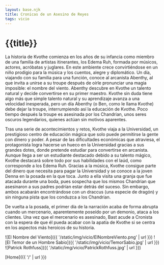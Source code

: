 ```yaml
---
layout: base.njk
title: Cronicas de un Asesino de Reyes
tags: vicio
---
```


# {{title}}

La historia de Kvothe comienza en los años de su infancia como miembro de una familia de artistas itinerantes, los Edema Ruh, formada por músicos, actores, acróbatas y juglares. En este ambiente crece convirtiéndose en un niño prodigio para la música y los cuentos, alegre y diplomático. Un día, viajando con su familia para una función, conoce al arcanista Abenthy, al que invita a unirse a su troupe después de oírle pronunciar una magia imposible: el nombre del viento. Abenthy descubre en Kvothe un talento natural y decide convertirse en su primer maestro. Kvothe sin duda tiene algo más que simple talento natural y su aprendizaje avanza a una velocidad inesperada, pero un día Abenthy (o Ben, como le llama Kvothe) debe dejar la troupe, interrumpiendo así la educación de Kvothe. Poco tiempo después la troupe es asesinada por los Chandrian, unos seres oscuros legendarios, quienes actúan sin motivos aparentes.

Tras una serie de acontecimientos y retos, Kvothe viaja a la Universidad, un prestigioso centro de educación mágica que solo puede permitirse la gente con dinero y poder. A pesar de las dificultades económicas que atraviesa, el protagonista logra hacerse un hueco en la Universidad gracias a sus grandes dotes, donde pretende estudiar para convertirse en arcanista. Aunque llega a ser un estudiante destacado debido a su talento mágico, Kvothe destacará sobre todo por sus habilidades con el laúd, como corresponde a los Edema Ruh. Gracias a la música, Kvothe consigue parte del dinero que necesita para pagar la Universidad y se conoce a la joven Denna en la posada en la que toca. Junto a ella visita una granja que fue atacada durante una boda, pues sospecha que los mismos Chandrian que asesinaron a sus padres podrían estar detrás del suceso. Sin embargo, ambos acabarán encontrándose con un draccus (una especie de dragón) y sin ninguna pista que los conduzca a los Chandrian.

De vuelta a la posada, el primer día de la narración acaba de forma abrupta cuando un mercenario, aparentemente poseído por un demonio, ataca a los clientes. Una vez que el mercenario es asesinado, Bast acude a Cronista con la espera de que él pueda acabar con la apatía de Kvothe si se centra en los aspectos más heroicos de su historia.

![El Nombre del Viento]({{ '/static/img/vicio/ElNombreViento.png' | url }})
![El Temor de un Hombre Sabio]({{ '/static/img/vicio/TemorSabio.jpg' | url }})
![Patrick Rothfuss]({{ '/static/img/vicio/PatrickRothfuss.jpg' | url }})

[Home]({{ '/' | url }})
